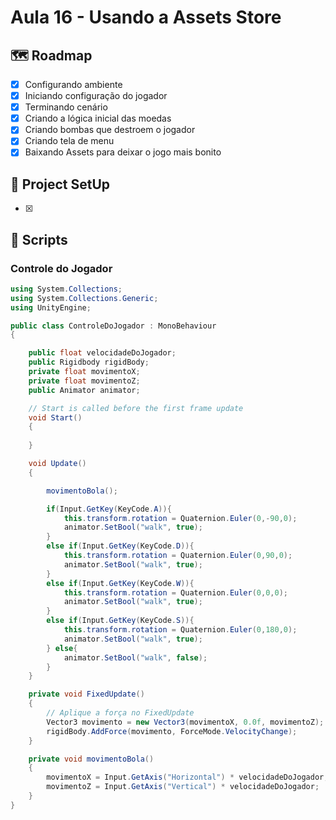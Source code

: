 # Aula 16 - Usando a Assets Store

## 🗺️ Roadmap
- [x] Configurando ambiente
- [x] Iniciando configuração do jogador
- [x] Terminando cenário
- [x] Criando a lógica inicial das moedas
- [x] Criando bombas que destroem o jogador
- [x] Criando tela de menu
- [x] Baixando Assets para deixar o jogo mais bonito

## 🔧 Project SetUp

- [x] 

## 📝 Scripts
### Controle do Jogador
```C#
using System.Collections;
using System.Collections.Generic;
using UnityEngine;

public class ControleDoJogador : MonoBehaviour
{

    public float velocidadeDoJogador;
    public Rigidbody rigidBody;
    private float movimentoX;
    private float movimentoZ;
    public Animator animator;

    // Start is called before the first frame update
    void Start()
    {
        
    }

    void Update()
    {

        movimentoBola();

        if(Input.GetKey(KeyCode.A)){
            this.transform.rotation = Quaternion.Euler(0,-90,0);
            animator.SetBool("walk", true);
        }
        else if(Input.GetKey(KeyCode.D)){
            this.transform.rotation = Quaternion.Euler(0,90,0);
            animator.SetBool("walk", true);
        }
        else if(Input.GetKey(KeyCode.W)){
            this.transform.rotation = Quaternion.Euler(0,0,0);
            animator.SetBool("walk", true);
        }
        else if(Input.GetKey(KeyCode.S)){
            this.transform.rotation = Quaternion.Euler(0,180,0);
            animator.SetBool("walk", true);
        } else{
            animator.SetBool("walk", false);
        }
    }

    private void FixedUpdate()
    {
        // Aplique a força no FixedUpdate
        Vector3 movimento = new Vector3(movimentoX, 0.0f, movimentoZ);
        rigidBody.AddForce(movimento, ForceMode.VelocityChange);
    }

    private void movimentoBola()
    {
        movimentoX = Input.GetAxis("Horizontal") * velocidadeDoJogador;
        movimentoZ = Input.GetAxis("Vertical") * velocidadeDoJogador;
    }
}
```
